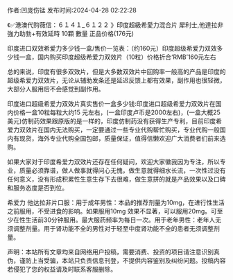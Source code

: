 <p>作者:凹庞伤锰 发布时间:2024-04-28 02:22:28</p>
<p>《✅港澳代购薇信：６１４１_６１２２ 》印度超級希愛力混合片 犀利士,他達拉非 強力助勃+有效延時 10顆 數量 正品价格(176元) </p>
									<p>印度进口双效希爱力多少钱一盒/售价一览表：（约160元）印度超级希爱力双效多少钱一盒，国内购买印度超级希爱力双效片（10粒）价格折合‘RMB’160元左右</p><p></p><p>总的来说，印度有很多双效片，但是大多数双效片中回购率一般高的产品是印度的超级希爱力双效片，无论从辅助发条还是延迟反馈上都有效果，副作用也很轻微，大部分人服用后不会感觉到副作用。</p><p>印度进口超级希爱力双效片真实售价一盒多少钱:印度进口超级希爱力双效片在国内价格一盒10粒每粒大约15 元左右，(一盒印度卢币是2000左右)，(一盒大概25美元)仿制药效果跟原版的是一样的，印度仿制药没有获得生产专利，目前印度希爱力双效片在国内无法购买，一定要通过一些专业代购帮忙购买，专业代购一般国内有现货，海外专业代购全国包邮，质量保证，值得信懒欢迎广大消费者们前来选购。</p><p>如果大家对于印度希爱力双效片还存在任何疑问，欢迎大家徽我因为专注，所以专业，质量必须靠谱，做人做事就得问心无愧，做生意就得细水长流，一次性过没有任何意义，没有形成积累性生意生存下去很难，做生意拼的就是产品效果以及口碑和服务态度是否到位。</p><p>希爱力 他达拉非片口服：用于成年男性：本品的推荐剂量为10mg，在进行性生活之前服用，不受进食的影响。如果服用10mg 效果不显著，可以服用20mg。可至少在性生活前30分钟服用。最大服药频率为每日一次。用于老年男性：老年人无须调整剂量。用于肾功能不全的男性对于轻至中度肾功能不全的患者无须调整剂量。</p>				声明：本站所有文章均来自网络用户投稿，需要消费、投资的项目请注意识别真伪，谨防上当受骗，本站只负责信息刊登，不提供内容鉴别及纠纷问题。投稿内容若侵犯了您的权益请及时联系客服删除。				
